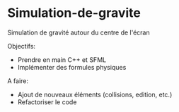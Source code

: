 # Simulation-de-gravite
 Simulation de gravité autour du centre de l'écran

Objectifs:
- Prendre en main C++ et SFML
- Implémenter des formules physiques

A faire:
- Ajout de nouveaux éléments (collisions, edition, etc.)
- Refactoriser le code
